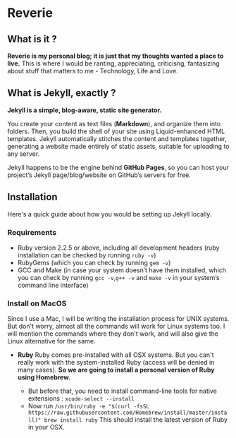 # Reverie

## What is it ?

**Reverie is my personal blog; it is just that my thoughts wanted a place to live.**
This is where I would be ranting, appreciating, criticisng, fantasizing about stuff that matters to me - Technology, Life and Love.

## What is Jekyll, exactly ?

**Jekyll is a simple, blog-aware, static site generator.**

You create your content as text files (**Markdown**), and organize them into folders. Then, you build the shell of your site using Liquid-enhanced HTML templates. Jekyll automatically stitches the content and templates together, generating a website made entirely of static assets, suitable for uploading to any server.

Jekyll happens to be the engine behind **GitHub Pages**, so you can host your project’s Jekyll page/blog/website on GitHub’s servers for free.

## Installation

Here's a quick guide about how you would be setting up Jekyll locally.

### Requirements

* Ruby version 2.2.5 or above, including all development headers (ruby installation can be checked by running `ruby -v`)
* RubyGems (which you can check by running `gem -v`)
* GCC and Make (in case your system doesn’t have them installed, which you can check by running `gcc -v`,`g++ -v` and `make -v` in your system’s command line interface)

### Install on MacOS

Since I use a Mac, I will be writing the installation process for UNIX systems. But don't worry, almost all the commands will work for Linux systems too. I will mention the commands where they don't work, and will also give the Linux alternative for the same.

* **Ruby**
  Ruby comes pre-installed with all OSX systems. But you can't really work with the system-installed Ruby (access will be denied in many cases). **So we are going to install a personal version of Ruby using Homebrew.**
 
  * But before that, you need to install command-line tools for native extensions : `xcode-select --install`
  * Now run `/usr/bin/ruby -e "$(curl -fsSL https://raw.githubusercontent.com/Homebrew/install/master/install)"
brew install ruby`
 This should install the latest version of Ruby in your OSX.
